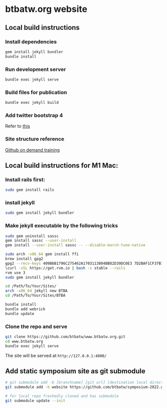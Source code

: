 # btbatw.org website

## Local build instructions

### Install dependencies

```bash
gem install jekyll bundler
bundle install
```

### Run development server

```bash
bundle exec jekyll serve
```

### Build files for publication

```bash
bundle exec jekyll build
```

### Add twitter bootstrap 4
Refer to [this](https://simpleit.rocks/how-to-add-bootstrap-4-to-jekyll-the-right-way/#fnref:safe-mode)

### Site structure reference
[Github on demand training](https://github.com/github/training-kit)

## Local build instructions for M1 Mac:

### Install rails first:

```bash
sudo gem install rails
```

### install jekyll

```bash
sudo gem install jekyll bundler
```

### Make jekyll executable by the following tricks

```bash
sudo gem uninstall sassc
gem install sassc --user-install
gem install --user-install sassc -- --disable-march-tune-native

sudo arch -x86_64 gem install ffi
brew install gpg2
gpg2 --recv-keys 409B6B1796C275462A1703113804BB82D39DC0E3 7D2BAF1CF37B13E2069D6956105BD0E739499BDB
\curl -sSL https://get.rvm.io | bash -s stable --rails
rvm use 3
sudo gem install jekyll bundler

cd /Path/To/Your/Sites/
arch -x86_64 jekyll new BTBA
cd /Path/To/Your/Sites/BTBA

bundle install
bundle add webrick
bundle update
```

### Clone the repo and serve

```bash
git clone https://github.com/btbatw/www.btbatw.org.git
cd www.btbatw.org
bundle exec jekyll serve
```

The site will be served at `http://127.0.0.1:4000/`

## Add static symposium site as git submodule

```bash
# git submodule add -b [branchname] [git url] [destination local directory]
git submodule add -b website https://github.com/btbatw/symposium-2022.git ./2022/

# for local repo freshedly cloned and has submodule
git submodule update --init 
```
